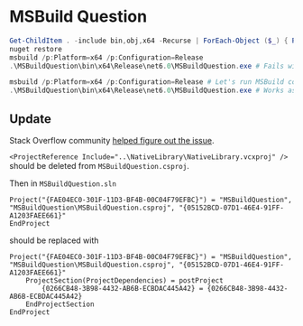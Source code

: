 # MSBuild Question

```powershell
Get-ChildItem . -include bin,obj,x64 -Recurse | ForEach-Object ($_) { Remove-Item $_.FullName -Force -Recurse }
nuget restore
msbuild /p:Platform=x64 /p:Configuration=Release
.\MSBuildQuestion\bin\x64\Release\net6.0\MSBuildQuestion.exe # Fails with "Unable to load DLL 'NativeLibrary.dll'"

msbuild /p:Platform=x64 /p:Configuration=Release # Let's run MSBuild command again
.\MSBuildQuestion\bin\x64\Release\net6.0\MSBuildQuestion.exe # Works as expected: prints "Hello from NativeLibrary"
```

## Update

Stack Overflow community [helped figure out the issue](https://stackoverflow.com/questions/77672978/msbuild-copytooutputdirectory-does-not-copy-a-native-dll-to-the-output).

`<ProjectReference Include="..\NativeLibrary\NativeLibrary.vcxproj" />` should be deleted from `MSBuildQuestion.csproj`.

Then in `MSBuildQuestion.sln`

```
Project("{FAE04EC0-301F-11D3-BF4B-00C04F79EFBC}") = "MSBuildQuestion", "MSBuildQuestion\MSBuildQuestion.csproj", "{05152BCD-07D1-46E4-91FF-A1203FAEE661}"
EndProject
```

should be replaced with

```
Project("{FAE04EC0-301F-11D3-BF4B-00C04F79EFBC}") = "MSBuildQuestion", "MSBuildQuestion\MSBuildQuestion.csproj", "{05152BCD-07D1-46E4-91FF-A1203FAEE661}"
    ProjectSection(ProjectDependencies) = postProject
        {0266CB48-3B98-4432-AB6B-ECBDAC445A42} = {0266CB48-3B98-4432-AB6B-ECBDAC445A42}
    EndProjectSection
EndProject
```

